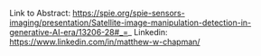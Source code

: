 Link to Abstract: https://spie.org/spie-sensors-imaging/presentation/Satellite-image-manipulation-detection-in-generative-AI-era/13206-28#_=_
Linkedin: https://www.linkedin.com/in/matthew-w-chapman/
